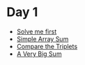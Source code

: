 # Day 1
* [Solve me first](https://www.hackerrank.com/challenges/solve-me-first/problem)
* [Simple Array Sum](https://www.hackerrank.com/challenges/simple-array-sum/problem)
* [Compare the Triplets](https://www.hackerrank.com/challenges/compare-the-triplets/problem)
* [A Very Big Sum](https://www.hackerrank.com/challenges/a-very-big-sum/problem)
